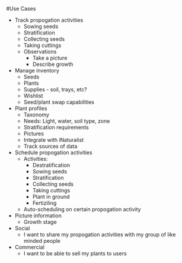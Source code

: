 #Use Cases
- Track propogation activities
  - Sowing seeds
  - Stratification
  - Collecting seeds
  - Taking cuttings
  - Observations
    - Take a picture
    - Describe growth
- Manage inventory
  - Seeds
  - Plants
  - Supplies - soil, trays, etc?
  - Wishlist
  - Seed/plant swap capabilities
- Plant profiles
  - Taxonomy
  - Needs: Light, water, soil type, zone
  - Stratification requirements
  - Pictures
  - Integrate with iNaturalist
  - Track sources of data
- Schedule propogation activities
  - Activities:
    - Destratification
    - Sowing seeds
    - Stratification
    - Collecting seeds
    - Taking cuttings
    - Plant in ground
    - Fertiziling
  - Auto-scheduling on certain propogation activity
- Picture information
  - Growth stage
- Social
  - I want to share my propogation activities with my group of like minded people
- Commercial
  - I want to be able to sell my plants to users
